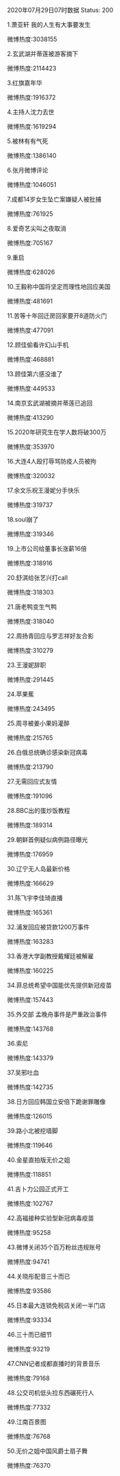 2020年07月29日07时数据
Status: 200

1.萧亚轩 我的人生有大事要发生

微博热度:3038155

2.玄武湖并蒂莲被游客摘下

微博热度:2114423

3.红旗嘉年华

微博热度:1916372

4.主持人沈力去世

微博热度:1619294

5.被林有有气死

微博热度:1386140

6.张月微博评论

微博热度:1046051

7.成都14岁女生坠亡案嫌疑人被批捕

微博热度:761925

8.爱奇艺尖叫之夜取消

微博热度:705167

9.重启

微博热度:628026

10.王毅称中国将坚定而理性地回应美国

微博热度:481691

11.苦等十年回迁房回家要开8道防火门

微博热度:477091

12.顾佳偷看许幻山手机

微博热度:468881

13.顾佳第六感没谁了

微博热度:449533

14.南京玄武湖被摘并蒂莲已追回

微博热度:413290

15.2020年研究生在学人数将破300万

微博热度:353970

16.大连4人殴打辱骂防疫人员被拘

微博热度:320032

17.余文乐祝王漫妮分手快乐

微博热度:319737

18.soul崩了

微博热度:319346

19.上市公司给董事长涨薪16倍

微博热度:318916

20.舒淇给张艺兴打call

微博热度:318303

21.唐老鸭变生气鸭

微博热度:318040

22.周扬青回应与罗志祥好友合影

微博热度:310279

23.王漫妮辞职

微博热度:291445

24.苹果蕉

微博热度:243495

25.周寻被姜小果妈灌醉

微博热度:215765

26.白俄总统确诊感染新冠病毒

微博热度:213790

27.无需回应式友情

微博热度:191096

28.BBC出的蛋炒饭教程

微博热度:189314

29.朝鲜首例疑似病例路径曝光

微博热度:176959

30.辽宁无人岛最新价格

微博热度:166629

31.陈飞宇李佳琦直播

微博热度:165361

32.浦发回应被贷款1200万事件

微博热度:163283

33.香港大学副教授戴耀廷被解雇

微博热度:160225

34.菲总统希望中国能优先提供新冠疫苗

微博热度:157443

35.外交部 孟晚舟事件是严重政治事件

微博热度:143768

36.索尼

微博热度:143379

37.吴邪吐血

微博热度:142735

38.日方回应韩国立安倍下跪谢罪雕像

微博热度:126015

39.路小北被挖墙脚

微博热度:119646

40.金星直拍版无价之姐

微博热度:118851

41.吉卜力公园正式开工

微博热度:102767

42.高福接种实验型新冠病毒疫苗

微博热度:95258

43.微博关闭35个百万粉丝违规账号

微博热度:94741

44.关晓彤配音三十而已

微博热度:93586

45.日本最大连锁免税店关闭一半门店

微博热度:93334

46.三十而已细节

微博热度:93219

47.CNN记者成都直播时的背景音乐

微博热度:79168

48.公交司机低头捡东西碾死行人

微博热度:77332

49.江南百景图

微博热度:76768

50.无价之姐中国风爵士扇子舞

微博热度:76370

